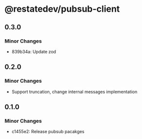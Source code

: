 # @restatedev/pubsub-client

## 0.3.0

### Minor Changes

- 839b34a: Update zod

## 0.2.0

### Minor Changes

- Support truncation, change internal messages implementation

## 0.1.0

### Minor Changes

- c1455e2: Release pubsub pacakges
